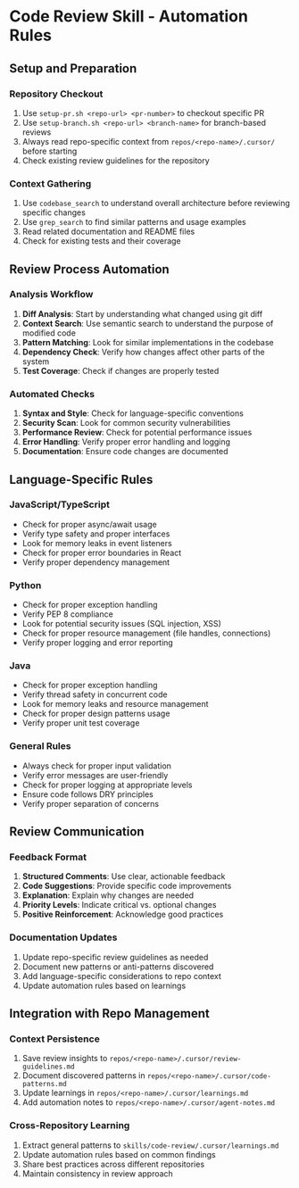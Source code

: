 # Code Review Skill - Automation Rules

## Setup and Preparation

### Repository Checkout
1. Use `setup-pr.sh <repo-url> <pr-number>` to checkout specific PR
2. Use `setup-branch.sh <repo-url> <branch-name>` for branch-based reviews
3. Always read repo-specific context from `repos/<repo-name>/.cursor/` before starting
4. Check existing review guidelines for the repository

### Context Gathering
1. Use `codebase_search` to understand overall architecture before reviewing specific changes
2. Use `grep_search` to find similar patterns and usage examples
3. Read related documentation and README files
4. Check for existing tests and their coverage

## Review Process Automation

### Analysis Workflow
1. **Diff Analysis**: Start by understanding what changed using git diff
2. **Context Search**: Use semantic search to understand the purpose of modified code
3. **Pattern Matching**: Look for similar implementations in the codebase
4. **Dependency Check**: Verify how changes affect other parts of the system
5. **Test Coverage**: Check if changes are properly tested

### Automated Checks
1. **Syntax and Style**: Check for language-specific conventions
2. **Security Scan**: Look for common security vulnerabilities
3. **Performance Review**: Check for potential performance issues
4. **Error Handling**: Verify proper error handling and logging
5. **Documentation**: Ensure code changes are documented

## Language-Specific Rules

### JavaScript/TypeScript
- Check for proper async/await usage
- Verify type safety and proper interfaces
- Look for memory leaks in event listeners
- Check for proper error boundaries in React
- Verify proper dependency management

### Python
- Check for proper exception handling
- Verify PEP 8 compliance
- Look for potential security issues (SQL injection, XSS)
- Check for proper resource management (file handles, connections)
- Verify proper logging and error reporting

### Java
- Check for proper exception handling
- Verify thread safety in concurrent code
- Look for memory leaks and resource management
- Check for proper design patterns usage
- Verify proper unit test coverage

### General Rules
- Always check for proper input validation
- Verify error messages are user-friendly
- Check for proper logging at appropriate levels
- Ensure code follows DRY principles
- Verify proper separation of concerns

## Review Communication

### Feedback Format
1. **Structured Comments**: Use clear, actionable feedback
2. **Code Suggestions**: Provide specific code improvements
3. **Explanation**: Explain why changes are needed
4. **Priority Levels**: Indicate critical vs. optional changes
5. **Positive Reinforcement**: Acknowledge good practices

### Documentation Updates
1. Update repo-specific review guidelines as needed
2. Document new patterns or anti-patterns discovered
3. Add language-specific considerations to repo context
4. Update automation rules based on learnings

## Integration with Repo Management

### Context Persistence
1. Save review insights to `repos/<repo-name>/.cursor/review-guidelines.md`
2. Document discovered patterns in `repos/<repo-name>/.cursor/code-patterns.md`
3. Update learnings in `repos/<repo-name>/.cursor/learnings.md`
4. Add automation notes to `repos/<repo-name>/.cursor/agent-notes.md`

### Cross-Repository Learning
1. Extract general patterns to `skills/code-review/.cursor/learnings.md`
2. Update automation rules based on common findings
3. Share best practices across different repositories
4. Maintain consistency in review approach 